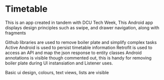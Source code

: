 Timetable
=========

This is an app created in tandem with DCU Tech Week,
This Android app displays design principles such as swipe, and drawer navigation, along with fragments

Github libraries are used to remove boiler plate and simplify complex tasks
    Active Android is used to persist timetable information
    Retrofit is used to access an API and map the json response to entity classes
    Android annotations is visible though commented out, this is handy for removing boiler plate during UI instansiation and Listener uses.

Basic ui design, colours, text views, lists are visible

